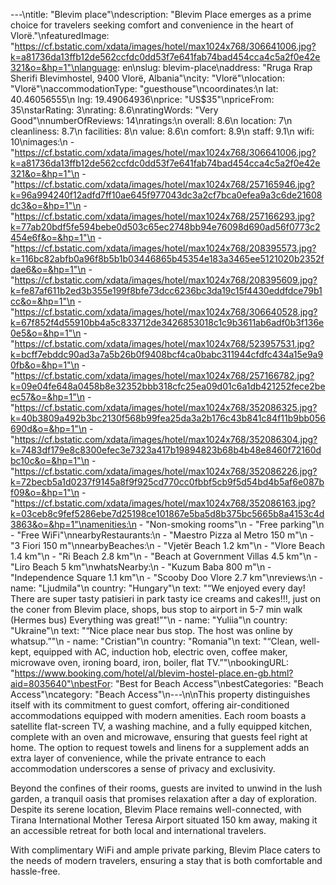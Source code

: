 ---\ntitle: "Blevim place"\ndescription: "Blevim Place emerges as a prime choice for travelers seeking comfort and convenience in the heart of Vlorë."\nfeaturedImage: "https://cf.bstatic.com/xdata/images/hotel/max1024x768/306641006.jpg?k=a81736da13ffb12de562ccfdc0dd53f7e641fab74bad454cca4c5a2f0e42e321&o=&hp=1"\nlanguage: en\nslug: blevim-place\naddress: "Rruga Rrap Sherifi Blevimhostel, 9400 Vlorë, Albania"\ncity: "Vlorë"\nlocation: "Vlorë"\naccommodationType: "guesthouse"\ncoordinates:\n  lat: 40.46056555\n  lng: 19.49064936\nprice: "US$35"\npriceFrom: 35\nstarRating: 3\nrating: 8.6\nratingWords: "Very Good"\nnumberOfReviews: 14\nratings:\n  overall: 8.6\n  location: 7\n  cleanliness: 8.7\n  facilities: 8\n  value: 8.6\n  comfort: 8.9\n  staff: 9.1\n  wifi: 10\nimages:\n  - "https://cf.bstatic.com/xdata/images/hotel/max1024x768/306641006.jpg?k=a81736da13ffb12de562ccfdc0dd53f7e641fab74bad454cca4c5a2f0e42e321&o=&hp=1"\n  - "https://cf.bstatic.com/xdata/images/hotel/max1024x768/257165946.jpg?k=96a994240f12adfd7ff10ae645f977043dc3a2cf7bca0efea9a3c6de21608dc3&o=&hp=1"\n  - "https://cf.bstatic.com/xdata/images/hotel/max1024x768/257166293.jpg?k=77ab20bdf5fe594bebe0d503c65ec2748bb94e76098d690ad56f0773c2454e6f&o=&hp=1"\n  - "https://cf.bstatic.com/xdata/images/hotel/max1024x768/208395573.jpg?k=116bc82abfb0a96f8b5b1b03446865b45354e183a3465ee5121020b2352fdae6&o=&hp=1"\n  - "https://cf.bstatic.com/xdata/images/hotel/max1024x768/208395609.jpg?k=fe87af611b2ed3b355e199f8bfe73dcc6236bc3da19c15f4430eddfdce79b1cc&o=&hp=1"\n  - "https://cf.bstatic.com/xdata/images/hotel/max1024x768/306640528.jpg?k=67f852f4d55910bb4a5c833712de3426853018c1c9b3611ab6adf0b3f136e0e5&o=&hp=1"\n  - "https://cf.bstatic.com/xdata/images/hotel/max1024x768/523957531.jpg?k=bcff7ebddc90ad3a7a5b26b0f9408bcf4ca0babc311944cfdfc434a15e9a90fb&o=&hp=1"\n  - "https://cf.bstatic.com/xdata/images/hotel/max1024x768/257166782.jpg?k=09e04fe648a0458b8e32352bbb318cfc25ea09d01c6a1db421252fece2beec57&o=&hp=1"\n  - "https://cf.bstatic.com/xdata/images/hotel/max1024x768/352086325.jpg?k=40b3809a492b3bc2130f568b99fea25da3a2b176c43b841c84f11b9bb056690d&o=&hp=1"\n  - "https://cf.bstatic.com/xdata/images/hotel/max1024x768/352086304.jpg?k=7483df179e8c8300efec3e7323a417b19894823b68b4b48e8460f72160dbc10c&o=&hp=1"\n  - "https://cf.bstatic.com/xdata/images/hotel/max1024x768/352086226.jpg?k=72becb5a1d0237f9145a8f9f925cd770cc0fbbf5cb9f5d54bd4b5af6e087bf09&o=&hp=1"\n  - "https://cf.bstatic.com/xdata/images/hotel/max1024x768/352086163.jpg?k=03ceb8c9fef5286ebe7d25198ce101867e5ba5d8b375bc5665b8a4153c4d3863&o=&hp=1"\namenities:\n  - "Non-smoking rooms"\n  - "Free parking"\n  - "Free WiFi"\nnearbyRestaurants:\n  - "Maestro Pizza al Metro 150 m"\n  - "3 Fiori 150 m"\nnearbyBeaches:\n  - "Vjetër Beach 1.2 km"\n  - "Vlore Beach 1.4 km"\n  - "Ri Beach 2.8 km"\n  - "Beach at Government Villas 4.5 km"\n  - "Liro Beach 5 km"\nwhatsNearby:\n  - "Kuzum Baba 800 m"\n  - "Independence Square 1.1 km"\n  - "Scooby Doo Vlore 2.7 km"\nreviews:\n  - name: "Ljudmila"\n    country: "Hungary"\n    text: "“We enjoyed every day! There are super tasty patisieri in park tasty ice creams and cakes!!!, just on the coner from Blevim place, shops, bus stop to airport in 5-7 min walk (Hermes bus) Everything was great!”"\n  - name: "Yuliia"\n    country: "Ukraine"\n    text: "“Nice place near bus stop. The host was online by whatsup.”"\n  - name: "Cristian"\n    country: "Romania"\n    text: "“Clean, well-kept, equipped with AC, induction hob, electric oven, coffee maker, microwave oven, ironing board, iron, boiler, flat TV.”"\nbookingURL: "https://www.booking.com/hotel/al/blevim-hostel-place.en-gb.html?aid=8035640"\nbestFor: "Best for Beach Access"\nbestCategories: "Beach Access"\ncategory: "Beach Access"\n---\n\nThis property distinguishes itself with its commitment to guest comfort, offering air-conditioned accommodations equipped with modern amenities. Each room boasts a satellite flat-screen TV, a washing machine, and a fully equipped kitchen, complete with an oven and microwave, ensuring that guests feel right at home. The option to request towels and linens for a supplement adds an extra layer of convenience, while the private entrance to each accommodation underscores a sense of privacy and exclusivity.

Beyond the confines of their rooms, guests are invited to unwind in the lush garden, a tranquil oasis that promises relaxation after a day of exploration. Despite its serene location, Blevim Place remains well-connected, with Tirana International Mother Teresa Airport situated 150 km away, making it an accessible retreat for both local and international travelers.

With complimentary WiFi and ample private parking, Blevim Place caters to the needs of modern travelers, ensuring a stay that is both comfortable and hassle-free.
